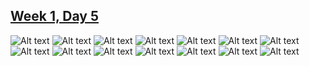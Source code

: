 ## [Week 1, Day 5](../week1.md)

![Alt text](day5-01.png) ![Alt text](day5-02.png) ![Alt text](day5-03.png) ![Alt text](day5-04.png) ![Alt text](day5-05.png) ![Alt text](day5-06.png) ![Alt text](day5-07.png) ![Alt text](day5-08.png) ![Alt text](day5-09.png) ![Alt text](day5-10.png) ![Alt text](day5-11.png) ![Alt text](day5-12.png) ![Alt text](day5-13.png) ![Alt text](day5-14.png)